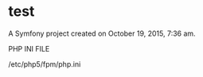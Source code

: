 test
====

A Symfony project created on October 19, 2015, 7:36 am.

PHP INI FILE

/etc/php5/fpm/php.ini